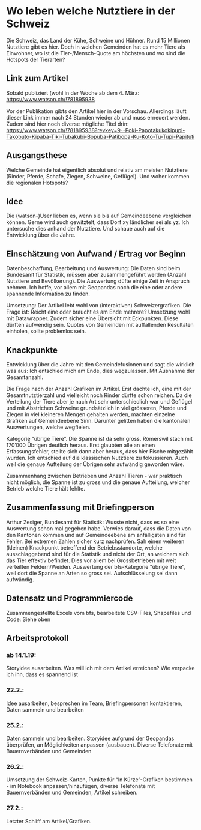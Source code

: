 # Wo leben welche Nutztiere in der Schweiz

Die Schweiz, das Land der Kühe, Schweine und Hühner. Rund 15 Millionen Nutztiere gibt es hier. Doch in welchen Gemeinden hat es mehr Tiere als Einwohner, wo ist die Tier-/Mensch-Quote am höchsten und wo sind die Hotspots der Tierarten?

## Link zum Artikel

Sobald publiziert (wohl in der Woche ab dem 4. März:
https://www.watson.ch/!781895938

Vor der Publikation gibts den Artikel hier in der Vorschau. Allerdings läuft dieser Link immer nach 24 Stunden wieder ab und muss erneuert werden. Zudem sind hier noch diverse mögliche Titel drin:
https://www.watson.ch/!781895938?revkey=9--Poki-Papotakukokipupi-Takobuto-Kipaba-Tiki-Tubakubi-Bopuba-Patibopa-Ku-Koto-Tu-Tupi-Papituti

## Ausgangsthese

Welche Gemeinde hat eigentlich absolut und relativ am meisten Nutztiere (Rinder, Pferde, Schafe, Ziegen, Schweine, Geflügel). Und woher kommen die regionalen Hotspots?

## Idee

Die (watson-)User lieben es, wenn sie bis auf Gemeindeebene vergleichen können. Gerne wird auch gewitztelt, dass Dorf xy ländlicher sei als yz. Ich untersuche dies anhand der Nutztiere. Und schaue auch auf die Entwicklung über die Jahre.

## Einschätzung von Aufwand / Ertrag vor Beginn

Datenbeschaffung, Bearbeitung und Auswertung: 
Die Daten sind beim Bundesamt für Statistik, müssen aber zusammengeführt werden (Anzahl Nutztiere und Bevölkerung). Die Auswertung düfte einige Zeit in Anspruch nehmen. Ich hoffe, vor allem mit Geopandas noch die eine oder andere spannende Information zu finden. 

Umsetzung: 
Der Artikel lebt wohl von (interaktiven) Schweizergrafiken. Die Frage ist: Reicht eine oder braucht es am Ende mehrere? Umsetzung wohl mit Datawrapper. Zudem sicher eine Übersicht mit Eckpunkten. Diese dürften aufwendig sein. Quotes von Gemeinden mit auffallenden Resultaten einholen, sollte problemlos sein.




## Knackpunkte

Entwicklung über die Jahre mit den Gemeindefusionen und sagt die wirklich was aus: Ich entschied mich am Ende, dies wegzulassen. Mit Ausnahme der Gesamtanzahl. 

Die Frage nach der Anzahl Grafiken im Artikel. Erst dachte ich, eine mit der Gesamtnutztierzahl und vielleicht noch Rinder dürfte schon reichen. Da die Verteilung der Tiere aber je nach Art sehr unterschiedlich war und Geflügel und mit Abstrichen Schweine grundsätzlich in viel grösseren, Pferde und ZIegen in viel kleineren Mengen gehalten werden, machten einzelne Grafiken auf Gemeindeebene Sinn. Darunter gelitten haben die kantonalen Auswertungen, welche wegfielen.

Kategorie “übrige Tiere”. Die Spanne ist da sehr gross. Römerswil stach mit 170’000 Übrigen deutlich heraus. Erst glaubten alle an einen Erfassungsfehler, stellte sich dann aber heraus, dass hier Fische mitgezählt wurden. Ich entschied auf die klassischen Nutztiere zu fokussieren. Auch weil die genaue Aufteilung der Übrigen sehr aufwändig geworden wäre.

Zusammenhang zwischen Betrieben und Anzahl Tieren - war praktisch nicht möglich, die Spanne ist zu gross und die genaue Aufteilung, welcher Betrieb welche Tiere hält fehlte.

## Zusammenfassung mit Briefingperson

Arthur Zesiger, Bundesamt für Statistik:
Wusste nicht, dass es so eine Auswertung schon mal gegeben habe. Verwies darauf, dass die Daten von den Kantonen kommen und auf Gemeindeebene am anfälligsten sind für Fehler. Bei extremen Zahlen sicher kurz nachprüfen. Sah einen weiteren (kleinen) Knackpunkt betreffend der Betriebsstandorte, welche ausschlaggebend sind für die Statistik und nicht der Ort, an welchem sich das Tier effektiv befindet. Dies vor allem bei Grossbetrieben mit weit verteilten Feldern/Weiden. Auswertung der bfs-Kategorie “übrige Tiere”, weil dort die Spanne an Arten so gross sei. Aufschlüsselung sei dann aufwändig.

## Datensatz und Programmiercode

Zusammengestellte Excels vom bfs, bearbeitete CSV-Files, Shapefiles und Code: Siehe oben

## Arbeitsprotokoll

### ab 14.1.19: 
Storyidee ausarbeiten. Was will ich mit dem Artikel erreichen? Wie verpacke ich ihn, dass es spannend ist

### 22.2.: 
Idee ausarbeiten, besprechen im Team, Briefingpersonen kontaktieren, Daten sammeln und bearbeiten

### 25.2.: 
Daten sammeln und bearbeiten. Storyidee aufgrund der Geopandas überprüfen, an Möglichkeiten anpassen (ausbauen). Diverse Telefonate mit Bauernverbänden und Gemeinden

### 26.2.: 
Umsetzung der Schweiz-Karten, Punkte für “In Kürze”-Grafiken bestimmen - im Notebook anpassen/hinzufügen, diverse Telefonate mit Bauernverbänden und Gemeinden, Artikel schreiben.

### 27.2.:
Letzter Schliff am Artikel/Grafiken. 
